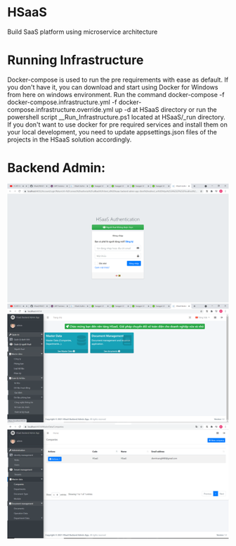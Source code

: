 # HSaaS
Build SaaS platform using microservice architecture
# Running Infrastructure
Docker-compose is used to run the pre requirements with ease as default. If you don't have it, you can download and start using Docker for Windows from here on windows environment.
Run the command docker-compose -f docker-compose.infrastructure.yml -f docker-compose.infrastructure.override.yml up -d at HSaaS directory or run the powershell script __Run_Infrastructure.ps1 located at HSaaS/_run directory.
If you don't want to use docker for pre required services and install them on your local development, you need to update appsettings.json files of the projects in the HSaaS solution accordingly.
# Backend Admin:
![Login](https://github.com/hoangnc/HSaaS/blob/main/Login.PNG?raw=true "Login")
![Home Page](https://github.com/hoangnc/HSaaS/blob/main/HomePage.PNG?raw=true "Login")
![Backend Admin](https://github.com/hoangnc/HSaaS/blob/main/BackendAdmin.PNG?raw=true "Backend Admin")
